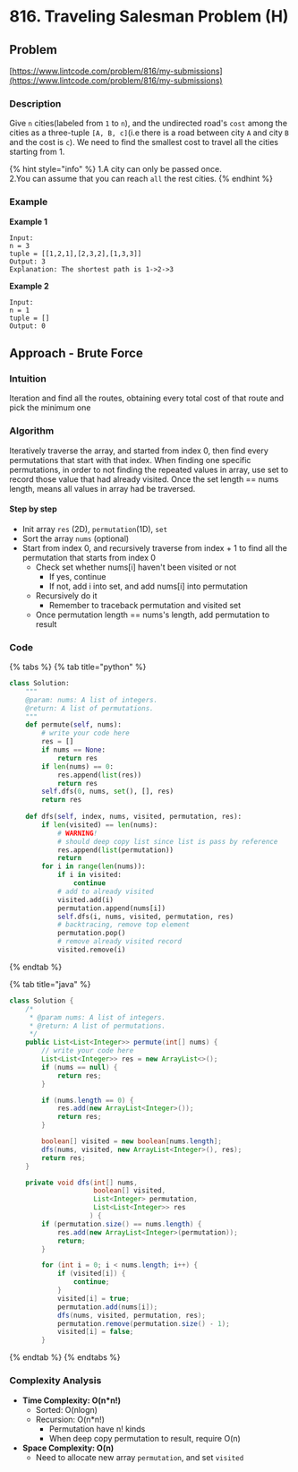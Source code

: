 # 816. Traveling Salesman Problem \(H\)

## Problem

[https://www.lintcode.com/problem/816/my-submissions](https://www.lintcode.com/problem/816/my-submissions)

### Description

Give `n` cities\(labeled from `1` to `n`\), and the undirected road's `cost` among the cities as a three-tuple `[A, B, c]`\(i.e there is a road between city `A` and city `B` and the cost is `c`\). We need to find the smallest cost to travel all the cities starting from 1.

{% hint style="info" %}
1.A city can only be passed once.  
2.You can assume that you can reach `all` the rest cities.
{% endhint %}

### Example

**Example 1**

```text
Input: 
n = 3
tuple = [[1,2,1],[2,3,2],[1,3,3]]
Output: 3
Explanation: The shortest path is 1->2->3
```

**Example 2**

```text
Input:
n = 1
tuple = []
Output: 0
```

## Approach - Brute Force

### Intuition

Iteration and find all the routes, obtaining every total cost of that route and pick the minimum one

### Algorithm 

Iteratively traverse the array, and started from index 0, then find every permutations that start with that index. When finding one specific permutations, in order to not finding the repeated values in array, use set to record those value that had already visited. Once the set length == nums length, means all values in array had be traversed.

#### Step by step

* Init array `res` \(2D\), `permutation`\(1D\), `set`
* Sort the array `nums` \(optional\)
* Start from index 0, and recursively traverse from index + 1 to find all the permutation that starts from index 0
  * Check set whether nums\[i\] haven't been visited or not
    * If yes, continue
    * If not, add i into set, and add nums\[i\] into permutation
  * Recursively do it
    * Remember to traceback permutation and visited set
  * Once permutation length == nums's length, add permutation to result

### Code

{% tabs %}
{% tab title="python" %}
```python
class Solution:
    """
    @param: nums: A list of integers.
    @return: A list of permutations.
    """
    def permute(self, nums):
        # write your code here
        res = []
        if nums == None: 
            return res
        if len(nums) == 0:
            res.append(list(res))
            return res
        self.dfs(0, nums, set(), [], res)
        return res
    
    def dfs(self, index, nums, visited, permutation, res):
        if len(visited) == len(nums):
            # WARNING!
            # should deep copy list since list is pass by reference 
            res.append(list(permutation))
            return
        for i in range(len(nums)):
            if i in visited:
                continue
            # add to already visited 
            visited.add(i)
            permutation.append(nums[i])
            self.dfs(i, nums, visited, permutation, res)
            # backtracing, remove top element
            permutation.pop()
            # remove already visited record
            visited.remove(i)

```
{% endtab %}

{% tab title="java" %}
```java
class Solution {
    /*
     * @param nums: A list of integers.
     * @return: A list of permutations.
     */
    public List<List<Integer>> permute(int[] nums) {
        // write your code here
        List<List<Integer>> res = new ArrayList<>();
        if (nums == null) {
            return res;
        }

        if (nums.length == 0) {
            res.add(new ArrayList<Integer>());
            return res;
        }

        boolean[] visited = new boolean[nums.length];
        dfs(nums, visited, new ArrayList<Integer>(), res);
        return res;
    }

    private void dfs(int[] nums,
                     boolean[] visited, 
                     List<Integer> permutation,
                     List<List<Integer>> res
                    ) {
        if (permutation.size() == nums.length) {
            res.add(new ArrayList<Integer>(permutation));
            return;
        }

        for (int i = 0; i < nums.length; i++) {
            if (visited[i]) {
                continue;
            }
            visited[i] = true;
            permutation.add(nums[i]);
            dfs(nums, visited, permutation, res);
            permutation.remove(permutation.size() - 1);
            visited[i] = false;
        }
```
{% endtab %}
{% endtabs %}

### Complexity Analysis

* **Time Complexity: O\(n\*n!\)**
  * Sorted: O\(nlogn\)
  * Recursion: O\(n\*n!\)
    * Permutation have n! kinds
    * When deep copy permutation to result, require O\(n\)
* **Space Complexity: O\(n\)**
  * Need to allocate new array `permutation`, and set `visited` 


